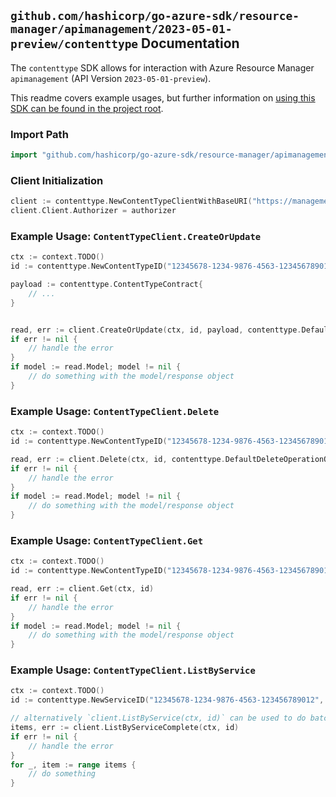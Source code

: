 
## `github.com/hashicorp/go-azure-sdk/resource-manager/apimanagement/2023-05-01-preview/contenttype` Documentation

The `contenttype` SDK allows for interaction with Azure Resource Manager `apimanagement` (API Version `2023-05-01-preview`).

This readme covers example usages, but further information on [using this SDK can be found in the project root](https://github.com/hashicorp/go-azure-sdk/tree/main/docs).

### Import Path

```go
import "github.com/hashicorp/go-azure-sdk/resource-manager/apimanagement/2023-05-01-preview/contenttype"
```


### Client Initialization

```go
client := contenttype.NewContentTypeClientWithBaseURI("https://management.azure.com")
client.Client.Authorizer = authorizer
```


### Example Usage: `ContentTypeClient.CreateOrUpdate`

```go
ctx := context.TODO()
id := contenttype.NewContentTypeID("12345678-1234-9876-4563-123456789012", "example-resource-group", "serviceName", "contentTypeId")

payload := contenttype.ContentTypeContract{
	// ...
}


read, err := client.CreateOrUpdate(ctx, id, payload, contenttype.DefaultCreateOrUpdateOperationOptions())
if err != nil {
	// handle the error
}
if model := read.Model; model != nil {
	// do something with the model/response object
}
```


### Example Usage: `ContentTypeClient.Delete`

```go
ctx := context.TODO()
id := contenttype.NewContentTypeID("12345678-1234-9876-4563-123456789012", "example-resource-group", "serviceName", "contentTypeId")

read, err := client.Delete(ctx, id, contenttype.DefaultDeleteOperationOptions())
if err != nil {
	// handle the error
}
if model := read.Model; model != nil {
	// do something with the model/response object
}
```


### Example Usage: `ContentTypeClient.Get`

```go
ctx := context.TODO()
id := contenttype.NewContentTypeID("12345678-1234-9876-4563-123456789012", "example-resource-group", "serviceName", "contentTypeId")

read, err := client.Get(ctx, id)
if err != nil {
	// handle the error
}
if model := read.Model; model != nil {
	// do something with the model/response object
}
```


### Example Usage: `ContentTypeClient.ListByService`

```go
ctx := context.TODO()
id := contenttype.NewServiceID("12345678-1234-9876-4563-123456789012", "example-resource-group", "serviceName")

// alternatively `client.ListByService(ctx, id)` can be used to do batched pagination
items, err := client.ListByServiceComplete(ctx, id)
if err != nil {
	// handle the error
}
for _, item := range items {
	// do something
}
```
